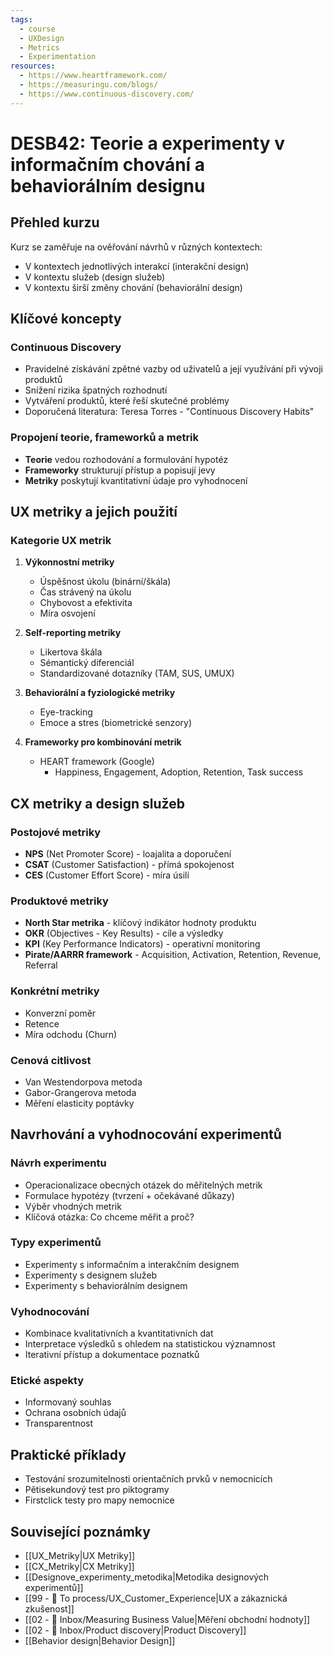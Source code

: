 ```yaml
---
tags:
  - course
  - UXDesign
  - Metrics
  - Experimentation
resources:
  - https://www.heartframework.com/
  - https://measuringu.com/blogs/
  - https://www.continuous-discovery.com/
---
```

# DESB42: Teorie a experimenty v informačním chování a behaviorálním designu

## Přehled kurzu
Kurz se zaměřuje na ověřování návrhů v různých kontextech:
- V kontextech jednotlivých interakcí (interakční design)
- V kontextu služeb (design služeb)
- V kontextu širší změny chování (behaviorální design)

## Klíčové koncepty

### Continuous Discovery
- Pravidelné získávání zpětné vazby od uživatelů a její využívání při vývoji produktů
- Snížení rizika špatných rozhodnutí
- Vytváření produktů, které řeší skutečné problémy
- Doporučená literatura: Teresa Torres - "Continuous Discovery Habits"

### Propojení teorie, frameworků a metrik
- **Teorie** vedou rozhodování a formulování hypotéz
- **Frameworky** strukturují přístup a popisují jevy
- **Metriky** poskytují kvantitativní údaje pro vyhodnocení

## UX metriky a jejich použití

### Kategorie UX metrik
1. **Výkonnostní metriky**
   - Úspěšnost úkolu (binární/škála)
   - Čas strávený na úkolu
   - Chybovost a efektivita
   - Míra osvojení

2. **Self-reporting metriky**
   - Likertova škála
   - Sémantický diferenciál
   - Standardizované dotazníky (TAM, SUS, UMUX)

3. **Behaviorální a fyziologické metriky**
   - Eye-tracking
   - Emoce a stres (biometrické senzory)

4. **Frameworky pro kombinování metrik**
   - HEART framework (Google)
     - Happiness, Engagement, Adoption, Retention, Task success

## CX metriky a design služeb

### Postojové metriky
- **NPS** (Net Promoter Score) - loajalita a doporučení
- **CSAT** (Customer Satisfaction) - přímá spokojenost
- **CES** (Customer Effort Score) - míra úsilí

### Produktové metriky
- **North Star metrika** - klíčový indikátor hodnoty produktu
- **OKR** (Objectives - Key Results) - cíle a výsledky
- **KPI** (Key Performance Indicators) - operativní monitoring
- **Pirate/AARRR framework** - Acquisition, Activation, Retention, Revenue, Referral

### Konkrétní metriky
- Konverzní poměr
- Retence
- Míra odchodu (Churn)

### Cenová citlivost
- Van Westendorpova metoda
- Gabor-Grangerova metoda
- Měření elasticity poptávky

## Navrhování a vyhodnocování experimentů

### Návrh experimentu
- Operacionalizace obecných otázek do měřitelných metrik
- Formulace hypotézy (tvrzení + očekávané důkazy)
- Výběr vhodných metrik
- Klíčová otázka: Co chceme měřit a proč?

### Typy experimentů
- Experimenty s informačním a interakčním designem
- Experimenty s designem služeb
- Experimenty s behaviorálním designem

### Vyhodnocování
- Kombinace kvalitativních a kvantitativních dat
- Interpretace výsledků s ohledem na statistickou významnost
- Iterativní přístup a dokumentace poznatků

### Etické aspekty
- Informovaný souhlas
- Ochrana osobních údajů
- Transparentnost

## Praktické příklady
- Testování srozumitelnosti orientačních prvků v nemocnicích
- Pětisekundový test pro piktogramy
- Firstclick testy pro mapy nemocnice

## Související poznámky
- [[UX_Metriky|UX Metriky]]
- [[CX_Metriky|CX Metriky]]
- [[Designove_experimenty_metodika|Metodika designových experimentů]]
- [[99 - 📄 To process/UX_Customer_Experience|UX a zákaznická zkušenost]]
- [[02 - 📩 Inbox/Measuring Business Value|Měření obchodní hodnoty]]
- [[02 - 📩 Inbox/Product discovery|Product Discovery]]
- [[Behavior design|Behavior Design]]
